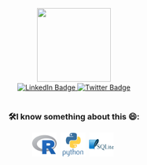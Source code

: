 <div id="header" align="center">
<img src="https://media.giphy.com/media/hqU2KkjW5bE2v2Z7Q2/giphy.gif"width=150 height=150">
</div>
<div id="badges" align="center">
  <a href="https://www.linkedin.com/in/crhistian-cornejo/">
    <img src="https://img.shields.io/badge/LinkedIn-blue?style=for-the-badge&logo=linkedin&logoColor=white" alt="LinkedIn Badge"/>
  </a>
  <a href="https://twitter.com/CrhisCornejo">
    <img src="https://img.shields.io/badge/Twitter-blue?style=for-the-badge&logo=twitter&logoColor=white" alt="Twitter Badge"/>
  </a>
<div align="center">
    <img src="https://komarev.com/ghpvc/?username=cCornejoR&style=flat-square&color=blue" alt=""/>

### :hammer_and_wrench:I know something about this 😄:
<div align="center">
  <img src="https://github.com/devicons/devicon/blob/master/icons/r/r-original.svg" title="Java" alt="Java" width="50" height="50"/>&nbsp;
  <img src="https://github.com/devicons/devicon/blob/master/icons/python/python-original-wordmark.svg" title="React" alt="React" width="50" height="50"/>&nbsp;
  <img src="https://github.com/devicons/devicon/blob/master/icons/sqlite/sqlite-original-wordmark.svg" title="React" alt="React" width="50" height="50"/>&nbsp;
</div>

